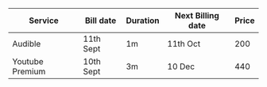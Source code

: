 
| **Service**     | **Bill date** | **Duration** | **Next Billing date** | **Price** |
| --------------- | ------------- | ------------ | --------------------- | --------- |
| Audible         | 11th Sept     | 1m           | 11th Oct              | 200       |
| Youtube Premium | 10th Sept     | 3m           | 10 Dec                | 440       |
